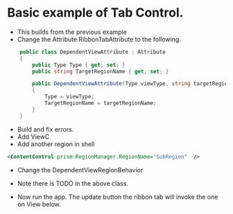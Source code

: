 # Basic example of Tab Control. 
- This builds from the previous example 
- Change the Attribute RibbonTabAttribute to the following.

```cs
    public class DependentViewAttribute : Attribute
    {
        public Type Type { get; set; }
        public string TargetRegionName { get; set; }

        public DependentViewAttribute(Type viewType, string targetRegionName)
        {
            Type = viewType;
            TargetRegionName = targetRegionName;
        }
    }

```
- Build and fix errors. 
- Add ViewC
- Add another region in shell
```xml
<ContentControl prism:RegionManager.RegionName="SubRegion"  />
```
- Change the DependentViewRegionBehavior
- Note there is TODO in the above class. 

- Now run the app. The update button the ribbon tab will invoke the one on View below. 

